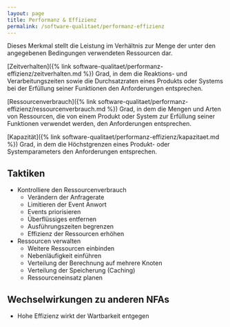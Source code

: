 ```yaml
---
layout: page
title: Performanz & Effizienz
permalink: /software-qualitaet/performanz-effizienz
---
```


Dieses Merkmal stellt die Leistung im Verhältnis zur Menge der unter den angegebenen Bedingungen verwendeten Ressourcen dar.

[Zeitverhalten]({% link software-qualitaet/performanz-effizienz/zeitverhalten.md %})
Grad, in dem die Reaktions- und Verarbeitungszeiten sowie die Durchsatzraten eines Produkts oder Systems bei der Erfüllung seiner Funktionen den Anforderungen entsprechen.

[Ressourcenverbrauch]({% link software-qualitaet/performanz-effizienz/ressourcenverbrauch.md %})
Grad, in dem die Mengen und Arten von Ressourcen, die von einem Produkt oder System zur Erfüllung seiner Funktionen verwendet werden, den Anforderungen entsprechen.

[Kapazität]({% link software-qualitaet/performanz-effizienz/kapazitaet.md %})
Grad, in dem die Höchstgrenzen eines Produkt- oder Systemparameters den Anforderungen entsprechen.

## Taktiken

* Kontrolliere den Ressourcenverbrauch
  * Verändern der Anfragerate
  * Limitieren der Event Anwort
  * Events priorisieren
  * Überflüssiges entfernen
  * Ausführungszeiten begrenzen
  * Effizienz der Ressourcen erhöhen
* Ressourcen verwalten
  * Weitere Ressourcen einbinden
  * Nebenläufigkeit einführen
  * Verteilung der Berechnung auf mehrere Knoten
  * Verteilung der Speicherung (Caching)
  * Ressourceneinsatz planen

## Wechselwirkungen zu anderen NFAs

* Hohe Effizienz wirkt der Wartbarkeit entgegen